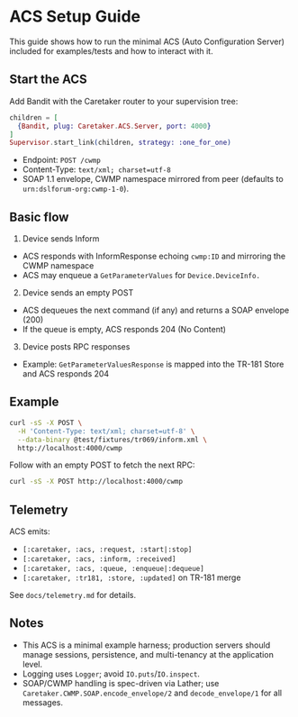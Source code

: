 # ACS Setup Guide

This guide shows how to run the minimal ACS (Auto Configuration Server) included for examples/tests and how to interact with it.

## Start the ACS

Add Bandit with the Caretaker router to your supervision tree:

```elixir
children = [
  {Bandit, plug: Caretaker.ACS.Server, port: 4000}
]
Supervisor.start_link(children, strategy: :one_for_one)
```

- Endpoint: `POST /cwmp`
- Content-Type: `text/xml; charset=utf-8`
- SOAP 1.1 envelope, CWMP namespace mirrored from peer (defaults to `urn:dslforum-org:cwmp-1-0`).

## Basic flow

1) Device sends Inform
- ACS responds with InformResponse echoing `cwmp:ID` and mirroring the CWMP namespace
- ACS may enqueue a `GetParameterValues` for `Device.DeviceInfo.`

2) Device sends an empty POST
- ACS dequeues the next command (if any) and returns a SOAP envelope (200)
- If the queue is empty, ACS responds 204 (No Content)

3) Device posts RPC responses
- Example: `GetParameterValuesResponse` is mapped into the TR-181 Store and ACS responds 204

## Example

```bash
curl -sS -X POST \
  -H 'Content-Type: text/xml; charset=utf-8' \
  --data-binary @test/fixtures/tr069/inform.xml \
  http://localhost:4000/cwmp
```

Follow with an empty POST to fetch the next RPC:

```bash
curl -sS -X POST http://localhost:4000/cwmp
```

## Telemetry

ACS emits:
- `[:caretaker, :acs, :request, :start|:stop]`
- `[:caretaker, :acs, :inform, :received]`
- `[:caretaker, :acs, :queue, :enqueue|:dequeue]`
- `[:caretaker, :tr181, :store, :updated]` on TR-181 merge

See `docs/telemetry.md` for details.

## Notes

- This ACS is a minimal example harness; production servers should manage sessions, persistence, and multi-tenancy at the application level.
- Logging uses `Logger`; avoid `IO.puts`/`IO.inspect`.
- SOAP/CWMP handling is spec-driven via Lather; use `Caretaker.CWMP.SOAP.encode_envelope/2` and `decode_envelope/1` for all messages.